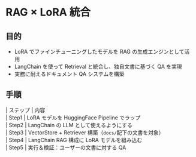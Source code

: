 # RAG × LoRA 統合

## 目的

- LoRA でファインチューニングしたモデルを RAG の生成エンジンとして活用
- LangChain を使って Retrieval と統合し、独自文書に基づく QA を実現
- 実務に耐えるドキュメント QA システムを構築

## 手順

| ステップ | 内容  
| Step1 | LoRA モデルを HuggingFace Pipeline でラップ  
| Step2 | LangChain の LLM として使えるようにする  
| Step3 | VectorStore + Retriever 構築（`docs/`配下の文書を対象）  
| Step4 | LangChain RAG 構成に LoRA モデルを組み込む  
| Step5 | 実行＆検証：ユーザーの文書に対する QA

